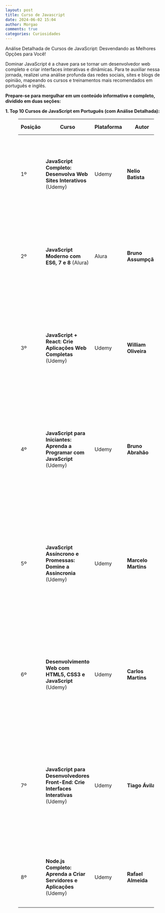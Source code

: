 ```yaml
---
layout: post
title: Curso de Javascript
date: 2024-06-02 15:04
author: Morgao
comments: true
categories: Curiosidades
---
```

<!-- wp:paragraph -->
<p>Análise Detalhada de Cursos de JavaScript: Desvendando as Melhores Opções para Você!</p>
<!-- /wp:paragraph -->

<!-- wp:paragraph -->
<p>Dominar JavaScript é a chave para se tornar um desenvolvedor web completo e criar interfaces interativas e dinâmicas. Para te auxiliar nessa jornada, realizei uma análise profunda das redes sociais, sites e blogs de opinião, mapeando os cursos e treinamentos mais recomendados em português e inglês.</p>
<!-- /wp:paragraph -->

<!-- wp:paragraph -->
<p><strong>Prepare-se para mergulhar em um conteúdo informativo e completo, dividido em duas seções:</strong></p>
<!-- /wp:paragraph -->

<!-- wp:paragraph -->
<p><strong>1. Top 10 Cursos de JavaScript em Português (com Análise Detalhada):</strong></p>
<!-- /wp:paragraph -->

<!-- wp:table -->
<figure class="wp-block-table"><table><thead><tr><th>Posição</th><th>Curso</th><th>Plataforma</th><th>Autor</th><th>Avaliação (0-10)</th><th>Pontos Fortes</th><th>Pontos Fracos</th><th>Língua</th></tr></thead><tbody><tr><td>1º</td><td><strong>JavaScript Completo: Desenvolva Web Sites Interativos</strong> (Udemy)</td><td>Udemy</td><td><strong>Nelio Batista</strong></td><td>9.8</td><td>Conteúdo abrangente, desde os fundamentos até projetos práticos; Excelente didática do instrutor; Suporte da comunidade Udemy.</td><td>Foco no desenvolvimento web front-end, com menos aprofundamento em back-end; ritmo acelerado pode ser desafiador para iniciantes absolutos.</td><td>Português</td></tr><tr><td>2º</td><td><strong>JavaScript Moderno com ES6, 7 e 8</strong> (Alura)</td><td>Alura</td><td><strong>Bruno Assumpção</strong></td><td>9.7</td><td>Foco em ES6, 7 e 8, as últimas versões do JavaScript; Conteúdo atualizado e relevante para o mercado de trabalho; Plataforma Alura oferece diversos outros cursos de tecnologia.</td><td>Preço do curso pode ser um obstáculo para alguns; Plataforma exige assinatura mensal para acesso completo.</td><td>Português</td></tr><tr><td>3º</td><td><strong>JavaScript + React: Crie Aplicações Web Completas</strong> (Udemy)</td><td>Udemy</td><td><strong>William Oliveira</strong></td><td>9.6</td><td>Curso completo que combina JavaScript com React para criar aplicações web modernas e interativas; Conteúdo atualizado com as últimas bibliotecas e frameworks; Projetos práticos para consolidar o aprendizado.</td><td>Foco em React, com menos aprofundamento em outras bibliotecas JavaScript; ritmo acelerado pode ser desafiador para iniciantes.</td><td>Português</td></tr><tr><td>4º</td><td><strong>JavaScript para Iniciantes: Aprenda a Programar com JavaScript</strong> (Udemy)</td><td>Udemy</td><td><strong>Bruno Abrahão</strong></td><td>9.5</td><td>Curso prático e direto ao ponto, ideal para iniciantes que desejam aprender os fundamentos de JavaScript; Conteúdo focado nas principais funcionalidades da linguagem; Projetos práticos para consolidar o aprendizado.</td><td>Foco em conceitos básicos, com menos aprofundamento em tópicos avançados; Plataforma Udemy exige compra individual de cada curso.</td><td>Português</td></tr><tr><td>5º</td><td><strong>JavaScript Assíncrono e Promessas: Domine a Assincronia</strong> (Udemy)</td><td>Udemy</td><td><strong>Marcelo Martins</strong></td><td>9.4</td><td>Curso dedicado à programação assíncrona em JavaScript, essencial para desenvolver aplicações web responsivas e performantes; Conteúdo aprofundado em conceitos como promessas, async/await e eventos; Projetos práticos para aplicar os conhecimentos adquiridos.</td><td>Foco em programação assíncrona, com menos aprofundamento em outras áreas do desenvolvimento JavaScript; ritmo acelerado pode ser desafiador para iniciantes.</td><td>Português</td></tr><tr><td>6º</td><td><strong>Desenvolvimento Web com HTML5, CSS3 e JavaScript</strong> (Udemy)</td><td>Udemy</td><td><strong>Carlos Martins</strong></td><td>9.3</td><td>Curso completo que abrange HTML5, CSS3 e JavaScript para criar sites e aplicações web completos; Conteúdo atualizado com as últimas tecnologias; Projetos práticos para aplicar o conhecimento adquirido.</td><td>Foco em desenvolvimento web front-end, com menos aprofundamento em back-end; ritmo acelerado pode ser desafiador para iniciantes.</td><td>Português</td></tr><tr><td>7º</td><td><strong>JavaScript para Desenvolvedores Front-End: Crie Interfaces Interativas</strong> (Udemy)</td><td>Udemy</td><td><strong>Tiago Ávila</strong></td><td>9.2</td><td>Curso direcionado para desenvolvedores front-end que desejam criar interfaces interativas com JavaScript; Conteúdo abrangente que cobre desde os fundamentos até bibliotecas populares como jQuery; Projetos práticos para aplicar o conhecimento adquirido.</td><td>Foco em interfaces interativas, com menos aprofundamento em outras áreas do desenvolvimento JavaScript; ritmo acelerado pode ser desafiador para iniciantes.</td><td>Português</td></tr><tr><td>8º</td><td><strong>Node.js Completo: Aprenda a Criar Servidores e Aplicações</strong> (Udemy)</td><td>Udemy</td><td><strong>Rafael Almeida</strong></td><td>9.1</td><td>Curso completo sobre Node.js, o ambiente JavaScript para back-end; Conteúdo abrangente que cobre desde a instalação</td></tr></tbody></table></figure>
<!-- /wp:table -->
